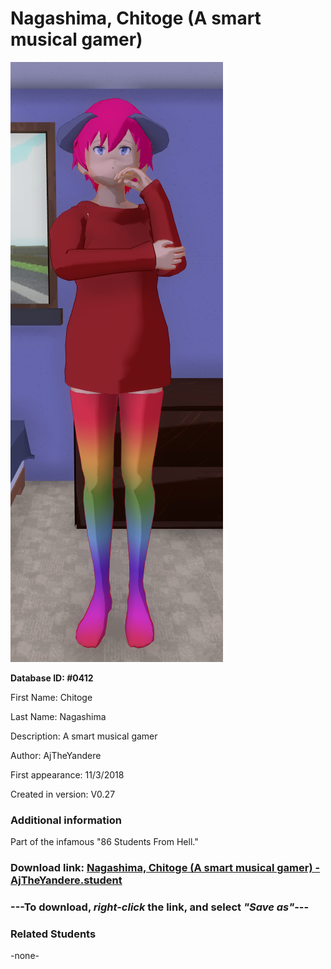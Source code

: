 # Nagashima, Chitoge (A smart musical gamer)

<img src="../../Files/Images/Nagashima, Chitoge (A smart musical gamer).png" title="Nagashima, Chitoge (A smart musical gamer) - AjTheYandere">

**Database ID: #0412**

First Name: Chitoge

Last Name: Nagashima

Description: A smart musical gamer

Author: AjTheYandere

First appearance: 11/3/2018

Created in version: V0.27

### Additional information

Part of the infamous "86 Students From Hell."

### Download link: <a href="https://raw.githubusercontent.com/Arbiter1223/Daigaku-Gurashi-Custom-Students/master/Files/Student%20Files/Nagashima%2C%20Chitoge%20(A%20smart%20musical%20gamer)%20-%20AjTheYandere.student">Nagashima, Chitoge (A smart musical gamer) - AjTheYandere.student</a>

### ---**To download, _right-click_ the link, and select _"Save as"_**---

### Related Students

-none-
